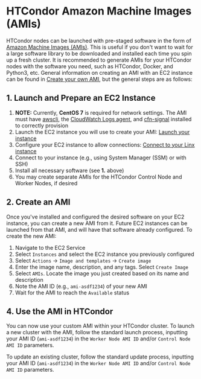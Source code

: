 # HTCondor Amazon Machine Images (AMIs)

HTCondor nodes can be launched with pre-staged software in the form of [Amazon Machine Images (AMIs)](https://docs.aws.amazon.com/AWSEC2/latest/UserGuide/AMIs.html). This is useful if you don't want to wait for a large software library to be downloaded and installed each time you spin up a fresh cluster. It is recommended to generate AMIs for your HTCondor nodes with the software you need, such as HTCondor, Docker, and Python3, etc. General information on creating an AMI with an EC2 instance can be found in [Create your own AMI](https://docs.aws.amazon.com/AWSEC2/latest/UserGuide/AMIs.html#creating-an-ami), but the general steps are as follows:

## 1. Launch and Prepare an EC2 Instance

1. **NOTE:** Currently, **CentOS 7** is required for network settings. The AMI must have [awscli](https://aws.amazon.com/cli/), the [CloudWatch Logs agent](https://docs.aws.amazon.com/AmazonCloudWatch/latest/logs/QuickStartEC2Instance.html), and [cfn-signal](https://docs.aws.amazon.com/AWSCloudFormation/latest/UserGuide/cfn-helper-scripts-reference.html) installed to correctly provision
1. Launch the EC2 instance you will use to create your AMI: [Launch your instance](https://docs.aws.amazon.com/AWSEC2/latest/UserGuide/LaunchingAndUsingInstances.html)
1. Configure your EC2 instance to allow connections: [Connect to your Linx instance](https://docs.aws.amazon.com/AWSEC2/latest/UserGuide/AccessingInstances.html)
1. Connect to your instance (e.g., using System Manager (SSM) or with SSH)
1. Install all necessary software (see **1.** above)
1. You may create separate AMIs for the HTCondor Control Node and Worker Nodes, if desired

## 2. Create an AMI

Once you've installed and configured the desired software on your EC2 instance, you can create a new AMI from it. Future EC2 instances can be launched from that AMI, and will have that software already configured. To create the new AMI:

1. Navigate to the EC2 Service
2. Select `Instances` and select the EC2 instance you previously configured
3. Select `Actions` -> `Image and templates` -> `Create image`
4. Enter the image name, description, and any tags. Select `Create Image`
5. Select `AMIs`. Locate the image you just created based on its name and description
6. Note the AMI ID (e.g., `ami-asdf1234`) of your new AMI
7. Wait for the AMI to reach the `Available` status

## 4. Use the AMI in HTCondor

You can now use your custom AMI within your HTCondor cluster. To launch a new cluster with the AMI, follow the standard launch process, inputting your AMI ID (`ami-asdf1234`) in the `Worker Node AMI ID` and/or `Control Node AMI ID` parameters.

To update an existing cluster, follow the standard update process, inputting your AMI ID (`ami-asdf1234`) in the `Worker Node AMI ID` and/or `Control Node AMI ID` parameters.

